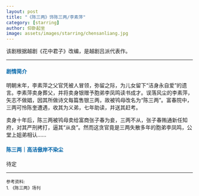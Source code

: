 ```yaml
---
layout: post
title: "《陈三两》饰陈三两/李素萍"
category: [starring]
author: 仰卧起坐
image: assets/images/starring/chensanliang.jpg
---
```


该剧根据越剧《花中君子》改编，是越剧吕派代表作。

---

#### <font color="#0065A9">剧情简介</font>
明朝末年，李素萍之父官凭被人冒领，弥留之际，为儿女留下“洁身永自爱”的遗言。李素萍卖身葬父，并将卖身银赠予胞弟李凤鸣读书成才。误落风尘的李素萍，矢志不做娼，因其所做诗文每篇售银三两，故被鸨母改名为“陈三两”。富春院中，三两可怜陈奎遭遇，收其为义弟，七年助读，并送其赶考。

卖身十年后，陈三两被鸨母卖给富商张子春为妾，三两不从，张子春贿通新任知府，对其严刑拷打，逼其“从良”。然而这贪官竟是三两失散多年的胞弟李凤鸣，公堂上姐弟相认……


#### <font color="#0065A9">陈三两｜高洁傲岸不染尘</font>
待定



---
<p>
<small>
参考资料: <br />
1. 《陈三两》场刊
</small>
</p>

